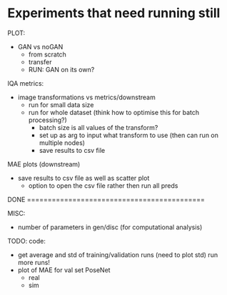 # Experiments that need running still

PLOT:
- GAN vs noGAN
  - from scratch
  - transfer
  - RUN: GAN on its own?



IQA metrics:
- image transformations vs metrics/downstream
  - run for small data size
  - run for whole dataset (think how to optimise this for batch processing?)
    - batch size is all values of the transform?
    - set up as arg to input what transform to use (then can run on multiple nodes)
    - save results to csv file




MAE plots (downstream)
- save results to csv file as well as scatter plot
  - option to open the csv file rather then run all preds











DONE ===========================================

MISC:
- number of parameters in gen/disc (for computational analysis)


TODO: code:
- get average and std of training/validation runs (need to plot std) run more runs!
- plot of MAE for val set PoseNet
  - real
  - sim
